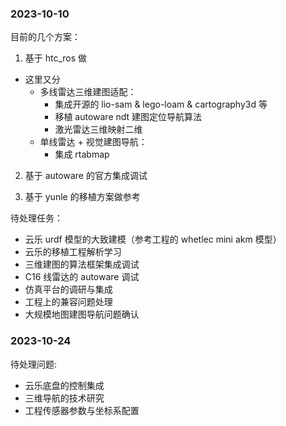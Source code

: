 ### 2023-10-10

目前的几个方案：

1. 基于 htc_ros 做

- 这里又分
  - 多线雷达三维建图适配：
    - 集成开源的 lio-sam & lego-loam & cartography3d 等
    - 移植 autoware ndt 建图定位导航算法
    - 激光雷达三维映射二维
  - 单线雷达 + 视觉建图导航：
    - 集成 rtabmap

2. 基于 autoware 的官方集成调试

3. 基于 yunle 的移植方案做参考

待处理任务：

- 云乐 urdf 模型的大致建模（参考工程的 whetlec mini akm 模型）
- 云乐的移植工程解析学习
- 三维建图的算法框架集成调试
- C16 线雷达的 autoware 调试
- 仿真平台的调研与集成
- 工程上的兼容问题处理
- 大规模地图建图导航问题确认

### 2023-10-24

待处理问题:

- 云乐底盘的控制集成
- 三维导航的技术研究
- 工程传感器参数与坐标系配置
